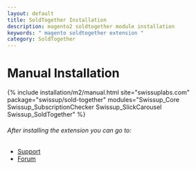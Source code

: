 ```yaml
---
layout: default
title: SoldTogether Installation
description: magento2 soldtogether module installation
keywords: " magento soldtogether extension "
category: SoldTogether
---
```


# Manual Installation

{% include installation/m2/manual.html site="swissuplabs.com" package="swissup/sold-together" modules="Swissup_Core Swissup_SubscriptionChecker Swissup_SlickCarousel Swissup_SoldTogether" %}

###### After installing the extension you can go to:

* [Support](https://swissuplabs.com/contacts/)
* [Forum](https://swissuplabs.com/magento-forum/)
